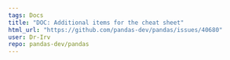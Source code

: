 ```yaml
---
tags: Docs
title: "DOC: Additional items for the cheat sheet"
html_url: "https://github.com/pandas-dev/pandas/issues/40680"
user: Dr-Irv
repo: pandas-dev/pandas
---
```


